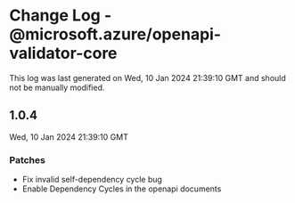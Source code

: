 # Change Log - @microsoft.azure/openapi-validator-core

This log was last generated on Wed, 10 Jan 2024 21:39:10 GMT and should not be manually modified.

## 1.0.4
Wed, 10 Jan 2024 21:39:10 GMT

### Patches

- Fix invalid self-dependency cycle bug
- Enable Dependency Cycles in the openapi documents


